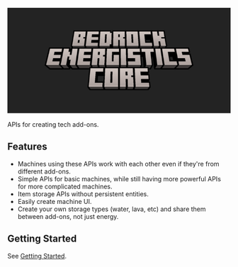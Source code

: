 ![Bedrock Energistics Core](keyart/thumbnail.png)

APIs for creating tech add-ons.

## Features

- Machines using these APIs work with each other even if they're from different add-ons.
- Simple APIs for basic machines, while still having more powerful APIs for more complicated machines.
- Item storage APIs without persistent entities.
- Easily create machine UI.
- Create your own storage types (water, lava, etc) and share them between add-ons, not just energy.

## Getting Started

See [Getting Started](https://fluffyalien1422.github.io/bedrock-energistics-core/documents/Guides.Getting_Started.html).
